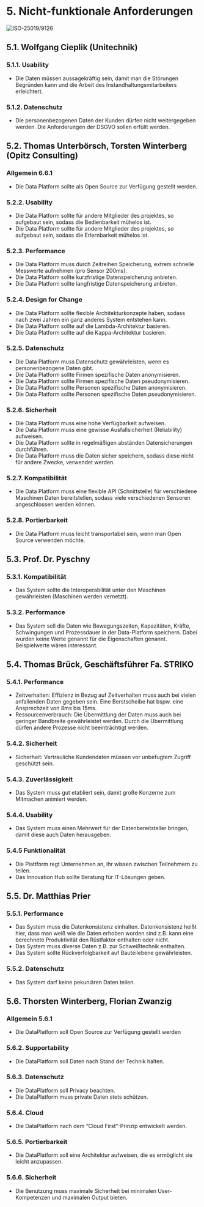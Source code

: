 # 5. Nicht-funktionale Anforderungen

![ISO-25019/9126](https://github.com/pschm/am-lastenheft-ss20/blob/master/lastenheft/img/quality_iso-25010-9126.jpg?raw=true) 


## 5.1. Wolfgang Cieplik (Unitechnik)

### 5.1.1. Usability

* Die Daten müssen aussagekräftig sein, damit man die Störungen Begründen kann und die Arbeit des Instandhaltungsmitarbeiters erleichtert.

### 5.1.2. Datenschutz

* Die personenbezogenen Daten der Kunden dürfen nicht weitergegeben werden. Die Anforderungen der DSGVO sollen erfüllt werden.

## 5.2. Thomas Unterbörsch, Torsten Winterberg (Opitz Consulting)

### Allgemein 6.6.1
* Die Data Platform sollte als Open Source zur Verfügung gestellt werden.

### 5.2.2. Usability

* Die Data Platform sollte für andere Mitglieder des projektes, so aufgebaut sein, sodass die Bedienbarkeit mühelos ist.
* Die Data Platform sollte für andere Mitglieder des projektes, so aufgebaut sein, sodass die Erlernbarkeit mühelos ist.

### 5.2.3. Performance

* Die Data Platform muss durch Zeitreihen Speicherung, extrem schnelle Messwerte aufnehmen (pro Sensor 200ms).
* Die Data Platform sollte kurzfristige Datenspeicherung anbieten.
* Die Data Platform sollte langfristige Datenspeicherung anbieten.

### 5.2.4. Design for Change
* Die Data Platform sollte flexible Architekturkonzepte haben, sodass nach zwei Jahren ein ganz anderes System entstehen kann.
* Die Data Platform sollte auf die Lambda-Architektur basieren.
* Die Data Platform sollte auf die Kappa-Architektur basieren.

### 5.2.5. Datenschutz
* Die Data Platform muss Datenschutz gewährleisten, wenn es personenbezogene Daten gibt.
* Die Data Platform sollte Firmen spezifische Daten anonymisieren.
* Die Data Platform sollte Firmen spezifische Daten pseudonymisieren.
* Die Data Platform sollte Personen spezifische Daten anonymisieren.
* Die Data Platform sollte Personen spezifische Daten pseudonymisieren.

### 5.2.6. Sicherheit
* Die Data Platform muss eine hohe Verfügbarkeit aufweisen.
* Die Data Platform muss eine gewisse Ausfallsicherheit (Reliability) aufweisen.
* Die Data Platform sollte in regelmäßigen abständen Datensicherungen durchführen.
* Die Data Platform muss die Daten sicher speichern, sodass diese nicht für andere Zwecke, verwendet werden.

### 5.2.7. Kompatibilität 
* Die Data Platform muss eine flexible API (Schnittstelle) für verschiedene Maschinen Daten bereitstellen, sodass viele verschiedenen Sensoren angeschlossen werden können.

### 5.2.8. Portierbarkeit
* Die Data Platform muss leicht transportabel sein, wenn man Open Source verwenden möchte.

## 5.3. Prof. Dr. Pyschny

### 5.3.1. Kompatibilität

* Das System sollte die Interoperabilität unter den Maschinen gewährleisten (Maschinen werden vernetzt).

### 5.3.2. Performance
* Das System soll die Daten wie Bewegungszeiten, Kapazitäten, Kräfte, Schwingungen und Prozessdauer in der Data-Platform speichern. Dabei wurden keine Werte genannt für die Eigenschaften genannt. Beispielwerte wären interessant.

## 5.4. Thomas Brück, Geschäftsführer Fa. STRIKO

### 5.4.1. Performance 
* Zeitverhalten: Effizienz in Bezug auf Zeitverhalten muss auch bei vielen anfallenden Daten gegeben sein. Eine Berstscheibe hat bspw. eine Ansprechzeit von 8ms bis 15ms. 
* Ressourcenverbrauch: Die Übermittlung der Daten muss auch bei geringer Bandbreite gewährleistet werden. Durch die Übermittlung dürfen andere Prozesse nicht beeinträchtigt werden.

### 5.4.2. Sicherheit
* Sicherheit: Vertrauliche Kundendaten müssen vor unbefugtem Zugriff geschützt sein.

### 5.4.3. Zuverlässigkeit 
* Das System muss gut etabliert sein, damit große Konzerne zum Mitmachen animiert werden.

### 5.4.4. Usability
* Das System muss einen Mehrwert für der Datenbereitsteller bringen, damit diese auch Daten herausgeben.

### 5.4.5 Funktionalität 
* Die Plattform regt Unternehmen an, ihr wissen zwischen Teilnehmern zu teilen.
* Das Innovation Hub sollte Beratung für IT-Lösungen geben.

## 5.5. Dr. Matthias Prier

### 5.5.1. Performance
* Das System muss die Datenkonsistenz einhalten. Datenkonsistenz heißt hier, dass man weiß wie die Daten erhoben worden sind z.B. kann eine berechnete Produktivität den Rüstfaktor enthalten oder nicht.
* Das System muss diverse Daten z.B. zur Schweißtechnik enthalten.
* Das System sollte Rückverfolgbarkeit auf Bauteilebene gewährleisten. 

### 5.5.2. Datenschutz
* Das System darf keine pekuniären Daten teilen.

## 5.6. Thorsten Winterberg, Florian Zwanzig

### Allgemein 5.6.1
* Die DataPlatform soll Open Source zur Verfügung gestellt werden

### 5.6.2. Supportability
* Die DataPlatform soll Daten nach Stand der Technik halten.

### 5.6.3. Datenschutz
* Die DataPlatform soll Privacy beachten.
* Die DataPlatform muss private Daten stets schützen.

### 5.6.4. Cloud
* Die DataPlatform nach dem “Cloud First”-Prinzip entwickelt werden.

### 5.6.5. Portierbarkeit 
* Die DataPlatform soll eine Architektur aufweisen, die es ermöglicht sie leicht anzupassen.

### 5.6.6. Sicherheit
* Die Benutzung muss maximale Sicherheit bei minimalen User-Kompetenzen und maximalen Output bieten.
